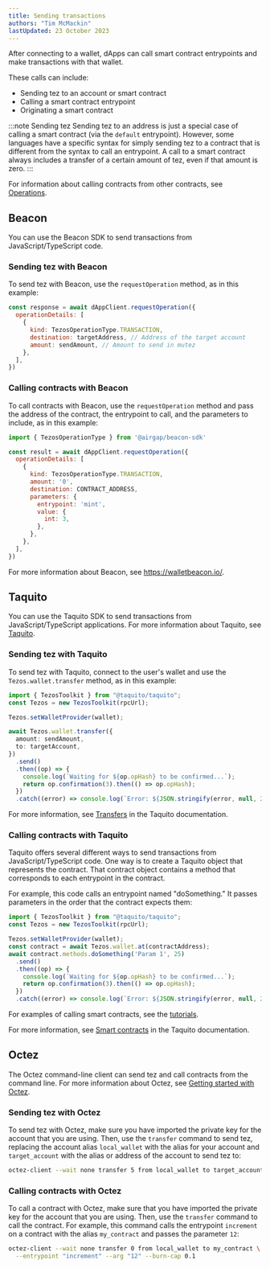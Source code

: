 ```yaml
---
title: Sending transactions
authors: "Tim McMackin"
lastUpdated: 23 October 2023
---
```

<!-- TODO originating contracts: https://tezostaquito.io/docs/originate -->

After connecting to a wallet, dApps can call smart contract entrypoints and make transactions with that wallet.

These calls can include:

- Sending tez to an account or smart contract
- Calling a smart contract entrypoint
- Originating a smart contract

:::note Sending tez
Sending tez to an address is just a special case of calling a smart contract (via the `default` entrypoint).
However, some languages have a specific syntax for simply sending tez to a contract that is different from the syntax to call an entrypoint.
A call to a smart contract always includes a transfer of a certain amount of tez, even if that amount is zero.
:::

For information about calling contracts from other contracts, see [Operations](../smart-contracts/logic/operations).

## Beacon

You can use the Beacon SDK to send transactions from JavaScript/TypeScript code.

### Sending tez with Beacon

To send tez with Beacon, use the `requestOperation` method, as in this example:

```javascript
const response = await dAppClient.requestOperation({
  operationDetails: [
    {
      kind: TezosOperationType.TRANSACTION,
      destination: targetAddress, // Address of the target account
      amount: sendAmount, // Amount to send in mutez
    },
  ],
})
```

### Calling contracts with Beacon

To call contracts with Beacon, use the `requestOperation` method and pass the address of the contract, the entrypoint to call, and the parameters to include, as in this example:

```javascript
import { TezosOperationType } from '@airgap/beacon-sdk'

const result = await dAppClient.requestOperation({
  operationDetails: [
    {
      kind: TezosOperationType.TRANSACTION,
      amount: '0',
      destination: CONTRACT_ADDRESS,
      parameters: {
        entrypoint: 'mint',
        value: {
          int: 3,
        },
      },
    },
  ],
})
```

For more information about Beacon, see <https://walletbeacon.io/>.

## Taquito

You can use the Taquito SDK to send transactions from JavaScript/TypeScript applications.
For more information about Taquito, see [Taquito](./taquito).

### Sending tez with Taquito

To send tez with Taquito, connect to the user's wallet and use the `Tezos.wallet.transfer` method, as in this example:

```typescript
import { TezosToolkit } from "@taquito/taquito";
const Tezos = new TezosToolkit(rpcUrl);

Tezos.setWalletProvider(wallet);

await Tezos.wallet.transfer({
  amount: sendAmount,
  to: targetAccount,
})
  .send()
  .then((op) => {
    console.log(`Waiting for ${op.opHash} to be confirmed...`);
    return op.confirmation(3).then(() => op.opHash);
  })
  .catch((error) => console.log(`Error: ${JSON.stringify(error, null, 2)}`));
```

For more information, see [Transfers](https://tezostaquito.io/docs/making_transfers) in the Taquito documentation.

### Calling contracts with Taquito

Taquito offers several different ways to send transactions from JavaScript/TypeScript code.
One way is to create a Taquito object that represents the contract.
That contract object contains a method that corresponds to each entrypoint in the contract.

For example, this code calls an entrypoint named "doSomething."
It passes parameters in the order that the contract expects them:

```javascript
import { TezosToolkit } from "@taquito/taquito";
const Tezos = new TezosToolkit(rpcUrl);

Tezos.setWalletProvider(wallet);
const contract = await Tezos.wallet.at(contractAddress);
await contract.methods.doSomething('Param 1', 25)
  .send()
  .then((op) => {
    console.log(`Waiting for ${op.opHash} to be confirmed...`);
    return op.confirmation(3).then(() => op.opHash);
  })
  .catch((error) => console.log(`Error: ${JSON.stringify(error, null, 2)}`));
```

For examples of calling smart contracts, see the [tutorials](../tutorials).

For more information, see [Smart contracts](https://tezostaquito.io/docs/smartcontracts) in the Taquito documentation.

## Octez

The Octez command-line client can send tez and call contracts from the command line.
For more information about Octez, see [Getting started with Octez](../reference/octez).

### Sending tez with Octez

To send tez with Octez, make sure you have imported the private key for the account that you are using.
Then, use the `transfer` command to send tez, replacing the account alias `local_wallet` with the alias for your account and `target_account` with the alias or address of the account to send tez to:

```bash
octez-client --wait none transfer 5 from local_wallet to target_account
```

### Calling contracts with Octez

To call a contract with Octez, make sure that you have imported the private key for the account that you are using.
Then, use the `transfer` command to call the contract.
For example, this command calls the entrypoint `increment` on a contract with the alias `my_contract` and passes the parameter `12`:

```bash
octez-client --wait none transfer 0 from local_wallet to my_contract \
  --entrypoint "increment" --arg "12" --burn-cap 0.1
```
